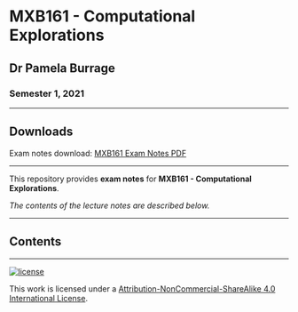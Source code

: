 # MXB161 - Computational Explorations

## Dr Pamela Burrage

### Semester 1, 2021

---

## Downloads

Exam notes download: [MXB161 Exam Notes PDF](https://www.github.com/MathMaestros/MXB161/raw/main/MXB161%20Exam%20Notes.pdf)

---

This repository provides **exam notes** for **MXB161 - Computational Explorations**.

*The contents of the lecture notes are described below.*

---

## Contents


---

[![license](https://forthebadge.com/images/badges/cc-nc-sa.svg)](http://creativecommons.org/licenses/by-nc-sa/4.0/)

This work is licensed under a [Attribution-NonCommercial-ShareAlike 4.0 International License](http://creativecommons.org/licenses/by-nc-sa/4.0/).
